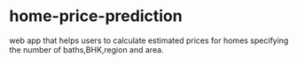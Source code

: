 # home-price-prediction
web app that helps users to calculate estimated prices for homes specifying the number of baths,BHK,region and area. 
